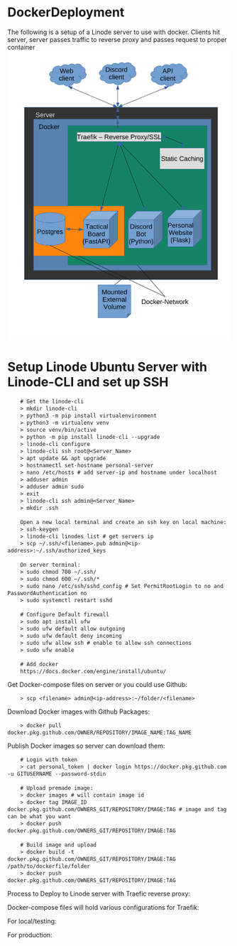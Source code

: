 # DockerDeployment

The following is a setup of a Linode server to use with docker.
Clients hit server, server passes traffic to reverse proxy and passes request to proper container
![Sample Diagram](./initial_layout.png)

# Setup Linode Ubuntu Server with Linode-CLI and set up SSH
```
    # Get the linode-cli
    > mkdir linode-cli
    > python3 -m pip install virtualenvironment
    > python3 -m virtualenv venv
    > source venv/bin/active
    > python -m pip install linode-cli --upgrade
    > linode-cli configure
    > linode-cli ssh root@<Server_Name>
    > apt update && apt upgrade
    > hostnamectl set-hostname personal-server
    > nano /etc/hosts # add server-ip and hostname under localhost
    > adduser admin
    > adduser admin sudo
    > exit
    > linode-cli ssh admin@<Server_Name>
    > mkdir .ssh

    Open a new local terminal and create an ssh key on local machine:
    > ssh-keygen
    > linode-cli linodes list # get servers ip
    > scp ~/.ssh/<filename>.pub admin@<ip-address>:~/.ssh/authorized_keys

    On server terminal:
    > sudo chmod 700 ~/.ssh/
    > sudo chmod 600 ~/.ssh/*
    > sudo nano /etc/ssh/sshd_config # Set PermitRootLogin to no and PasswordAuthentication no
    > sudo systemctl restart sshd

    # Configure Default firewall
    > sudo apt install ufw
    > sudo ufw default allow outgoing
    > sudo ufw default deny incoming
    > sudo ufw allow ssh # enable to allow ssh connections
    > sudo ufw enable

    # Add docker
    https://docs.docker.com/engine/install/ubuntu/
```

Get Docker-compose files on server or you could use Github:
```
    > scp <filename> admin@<ip-address>:~/folder/<filename>
```

Download Docker images with Github Packages:
```
    > docker pull docker.pkg.github.com/OWNER/REPOSITORY/IMAGE_NAME:TAG_NAME
```

Publish Docker images so server can download them:
```
    # Login with token
    > cat personal_token | docker login https://docker.pkg.github.com -u GITUSERNAME --password-stdin
    
    # Upload premade image:
    > docker images # will contain image id
    > docker tag IMAGE_ID docker.pkg.github.com/OWNERS_GIT/REPOSITORY/IMAGE:TAG # image and tag can be what you want
    > docker push docker.pkg.github.com/OWNERS_GIT/REPOSITORY/IMAGE:TAG

    # Build image and upload
    > docker build -t docker.pkg.github.com/OWNERS_GIT/REPOSITORY/IMAGE:TAG /path/to/dockerfile/folder
    > docker push docker.pkg.github.com/OWNERS_GIT/REPOSITORY/IMAGE:TAG
```

Process to Deploy to Linode server with Traefic reverse proxy:

Docker-compose files will hold various configurations for Traefik:

For local/testing:

For production:

